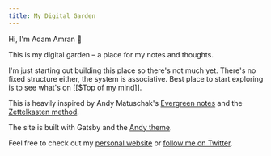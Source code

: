 ```yaml
---
title: My Digital Garden
---
```


Hi, I'm Adam Amran 👋

This is my digital garden – a place for my notes and thoughts.

I'm just starting out building this place so there's not much yet. 
There's no fixed structure either, the system is associative. Best place to start exploring is to see what's on [[$Top of my mind]].

This is heavily inspired by Andy Matuschak's [Evergreen notes](https://notes.andymatuschak.org/z4SDCZQeRo4xFEQ8H4qrSqd68ucpgE6LU155C) and the [Zettelkasten method](https://zettelkasten.de/).

The site is built with Gatsby and the [Andy theme](https://github.com/aravindballa/gatsby-theme-andy).

Feel free to check out my [personal website](https://amran.cz) or [follow me on Twitter](https://twitter.com/amrancz).


